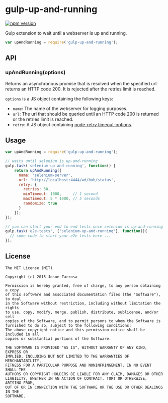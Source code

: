# gulp-up-and-running
[![npm version](https://badge.fury.io/js/gulp-up-and-running.svg)](https://badge.fury.io/js/gulp-up-and-running)

Gulp extension to wait until a webserver is up and running.

```javascript
var upAndRunning = require('gulp-up-and-running');
```

## API

### upAndRunning(options)
Returns an asynchronous promise that is resolved when the specified url returns an HTTP code 200. It is rejected after the retries limit is reached.

`options` is a JS object containing the following keys:
* `name`: The name of the webserver for logging purposes.
* `url`: The url that should be queried until an HTTP code 200 is returned or the retries limit is reached.
* `retry`: A JS object containing [node-retry timeout-options](https://github.com/tim-kos/node-retry/tree/0.6.0#retrytimeoutsoptions).

## Usage
```javascript
var upAndRunning = require('gulp-up-and-running');

// waits until selenium is up-and-running
gulp.task('selenium-up-and-running', function() {
    return upAndRunning({
      name: 'selenium-server',
      url: 'http://localhost:4444/wd/hub/status',
      retry: {
        retries: 30,
        minTimeout: 1000,     // 1 second
        maxTimeout: 5 * 1000, // 5 seconds
        randomize: true
      }
    });
});

// you can start your end to end tests once selenium is up-and-running
gulp.task('e2e-tests', ['selenium-up-and-running'], function(){ 
  // some code to start your e2e tests here ...
});
```

License
-------

````
The MIT License (MIT)

Copyright (c) 2015 Josue Zarzosa

Permission is hereby granted, free of charge, to any person obtaining a copy
of this software and associated documentation files (the "Software"), to deal
in the Software without restriction, including without limitation the rights
to use, copy, modify, merge, publish, distribute, sublicense, and/or sell
copies of the Software, and to permit persons to whom the Software is
furnished to do so, subject to the following conditions:
The above copyright notice and this permission notice shall be included in all
copies or substantial portions of the Software.

THE SOFTWARE IS PROVIDED "AS IS", WITHOUT WARRANTY OF ANY KIND, EXPRESS OR
IMPLIED, INCLUDING BUT NOT LIMITED TO THE WARRANTIES OF MERCHANTABILITY,
FITNESS FOR A PARTICULAR PURPOSE AND NONINFRINGEMENT. IN NO EVENT SHALL THE
AUTHORS OR COPYRIGHT HOLDERS BE LIABLE FOR ANY CLAIM, DAMAGES OR OTHER
LIABILITY, WHETHER IN AN ACTION OF CONTRACT, TORT OR OTHERWISE, ARISING FROM,
OUT OF OR IN CONNECTION WITH THE SOFTWARE OR THE USE OR OTHER DEALINGS IN THE
SOFTWARE.
````
 

